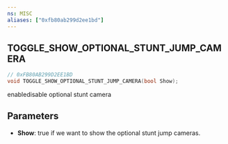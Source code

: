 ```yaml
---
ns: MISC
aliases: ["0xfb80ab299d2ee1bd"]
---
```

## TOGGLE_SHOW_OPTIONAL_STUNT_JUMP_CAMERA

```c
// 0xFB80AB299D2EE1BD
void TOGGLE_SHOW_OPTIONAL_STUNT_JUMP_CAMERA(bool Show);
```

enabledisable optional stunt camera


## Parameters
* **Show**: true if we want to show the optional stunt jump cameras.
